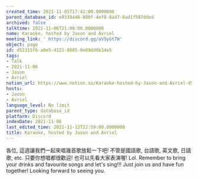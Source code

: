 ```yaml
---
created_time: 2021-11-05T17:42:00.0000000
parent_database_id: e9339446-880f-4ef0-8ad7-8ad1f507dded
archived: false
talktime: 2021-11-06T21:00:00.0000000
name: Karaoke, hosted by Jason and Avriel
meeting_link: ' https://discord.gg/aV5yGtTW'
object: page
id: d52315f6-a0e5-4121-8885-0e89dd0b34e5
tags:
- Talk
- 2021-11-06
- Jason
- Avriel
notion_url: https://www.notion.so/Karaoke-hosted-by-Jason-and-Avriel-d52315f6a0e5412188850e89dd0b34e5
hosts:
- Jason
- Avriel
language_level: No limit
parent_type: database_id
platform: Discord
indexDate: 2021-11-06
last_edited_time: 2021-11-12T22:59:00.0000000
title: Karaoke, hosted by Jason and Avriel
---
```





各位, 這週讓我們一起來唱幾首歌放鬆一下吧! 不管是國語歌, 台語歌, 英文歌, 日語歌, etc. 只要你想唱都很歡迎! 也可以先看大家表演喔! Lol. 
Remember to bring your drinks and favourite songs and let's sing!!!
Just join us and have fun together! Looking forward to seeing you.









